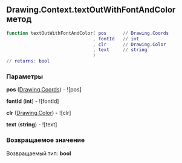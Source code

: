 ## Drawing.Context.textOutWithFontAndColor метод


```lua
function textOutWithFontAndColor( pos      // Drawing.Coords
                                , fontId   // int
                                , clr      // Drawing.Color
                                , text     // string
                                )
// returns: bool
```


### Параметры

**pos** ([Drawing.Coords](../../Drawing/Coords.md)) - ![pos]

**fontId** (**int**) - ![fontId]

**clr** ([Drawing.Color](../../Drawing/Color.md)) - ![clr]

**text** (**string**) - ![text]

### Возвращаемое значение

Возвращаемый тип: **bool**

